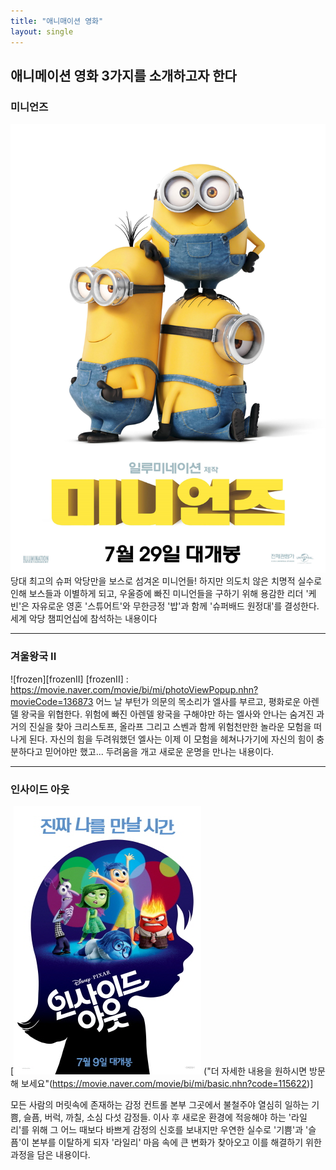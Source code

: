 ```yaml
---
title: "애니매이션 영화"
layout: single
---
```


애니메이션 영화 3가지를 소개하고자 한다
---
### 미니언즈
![minions](/assets/images/minions.png)
당대 최고의 슈퍼 악당만을 보스로 섬겨온 미니언들! 하지만 의도치 않은 치명적 실수로 인해 보스들과 이별하게 되고, 우울증에 빠진 미니언들을 구하기 위해 용감한 리더 '케빈'은 자유로운 영혼 '스튜어트'와 무한긍정 '밥'과 함께 '슈퍼배드 원정대'를 결성한다. 세계 악당 챔피언십에 참석하는 내용이다

---
### 겨울왕국 II
![frozen][frozenII] [frozenII] : https://movie.naver.com/movie/bi/mi/photoViewPopup.nhn?movieCode=136873
어느 날 부턴가 의문의 목소리가 엘사를 부르고, 평화로운 아렌델 왕국을 위협한다. 위험에 빠진 아렌델 왕국을 구해야만 하는 엘사와 안나는 숨겨진 과거의 진실을 찾아 크리스토프, 올라프 그리고 스벤과 함께 위험천만한 놀라운 모험을 떠나게 된다. 자신의 힘을 두려워했던 엘사는 이제 이 모험을 헤쳐나가기에 자신의 힘이 충분하다고 믿어야만 했고... 두려움을 개고 새로운 운명을 만나는 내용이다.

---
### 인사이드 아웃
[![inside_out](/assets/images/인사이드_아웃.png) ("더 자세한 내용을 원하시면 방문해 보세요"(https://movie.naver.com/movie/bi/mi/basic.nhn?code=115622)]

모든 사람의 머릿속에 존재하는 감정 컨트롤 본부 그곳에서 불철주야 열심히 일하는 기쁨, 슬픔, 버럭, 까칠, 소심 다섯 감정들. 이사 후 새로운 환경에 적응해야 하는 '라일리'를 위해 그 어느 때보다 바쁘게 감정의 신호를 보내지만 우연한 실수로 '기쁨'과 '슬픔'이 본부를 이탈하게 되자 '라일리' 마음 속에 큰 변화가 찾아오고 이를 해결하기 위한 과정을 담은 내용이다.
